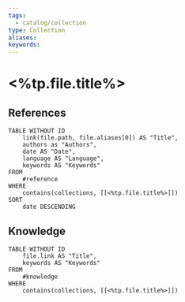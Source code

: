 ```yaml
---
tags:
  - catalog/collection
type: Collection
aliases: 
keywords:
---
```


# <%tp.file.title%>

## References
```dataview
TABLE WITHOUT ID
    link(file.path, file.aliases[0]) AS "Title",
    authors as "Authors",
    date AS "Date",
    language AS "Language",
    keywords AS "Keywords"
FROM
    #reference
WHERE
    contains(collections, [[<%tp.file.title%>]])
SORT
    date DESCENDING
```

## Knowledge
```dataview
TABLE WITHOUT ID
    file.link AS "Title",
    keywords AS "Keywords"
FROM
    #knowledge
WHERE
    contains(collections, [[<%tp.file.title%>]])
```
